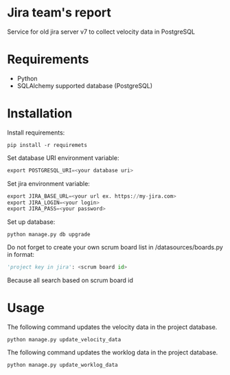 # Jira team's report

Service for old jira server v7 to collect velocity data in PostgreSQL

# Requirements

- Python
- SQLAlchemy supported database (PostgreSQL)

# Installation

Install requirements:

```
pip install -r requiremets
```

Set database URI environment variable:
```python
export POSTGRESQL_URI=<your database uri>
```

Set jira environment variable:
```python
export JIRA_BASE_URL=<your url ex. https://my-jira.com>
export JIRA_LOGIN=<your login>
export JIRA_PASS=<your password>
```

Set up database:
```
python manage.py db upgrade
```

Do not forget to create your own scrum board list in /datasources/boards.py in format:
```python
'project key in jira': <scrum board id>
```

Because all search based on scrum board id


# Usage

The following command updates the velocity data in the project database.
```
python manage.py update_velocity_data
```
The following command updates the worklog data in the project database.
```
python manage.py update_worklog_data
```
